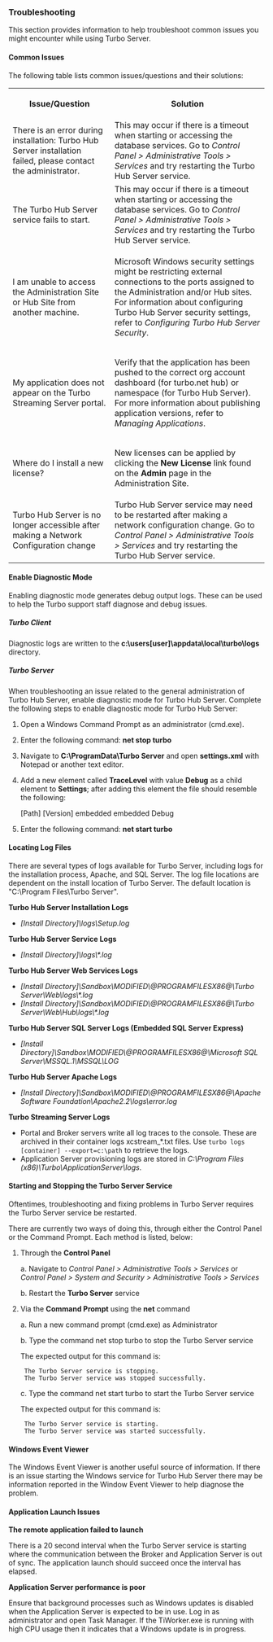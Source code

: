 ### Troubleshooting

This section provides information to help troubleshoot common issues you might encounter while using Turbo Server.

#### Common Issues

The following table lists common issues/questions and their solutions:

<table>
      <tr>
         <th data-column="0">
            <div>
               <p>Issue/Question</p>
            </div>
         </th>
         <th data-column="1">
            <div>
               <p>Solution</p>
            </div>
         </th>
      </tr>
      <tr>
         <td colspan="1">There is an error during installation: Turbo Hub Server installation failed, please contact the administrator.</td>
         <td colspan="1">This may occur if there is a timeout when starting or accessing the database services. Go to <em>Control Panel &gt; Administrative Tools &gt; Services</em> and try restarting the Turbo Hub Server service.</td>
      </tr>
      <tr>
         <td colspan="1">The Turbo Hub Server service fails to start.</td>
         <td colspan="1">This may occur if there is a timeout when starting or accessing the database services. Go to <em>Control Panel &gt; Administrative Tools &gt; Services</em> and try restarting the Turbo Hub Server service.</td>
      </tr>
      <tr>
         <td>
            <p>I am unable to access the Administration Site or Hub Site from another machine.</p>
         </td>
         <td>
            <p>Microsoft Windows security settings might be restricting external connections to the ports assigned to the Administration and/or Hub sites. For information about configuring Turbo Hub Server security settings, refer to <em>Configuring Turbo Hub Server Security</em>.</p>
         </td>
      </tr>
      <tr>
         <td>
            <p>My application does not appear on the Turbo Streaming Server portal.</p>
         </td>
         <td>
            <p>Verify that the application has been pushed to the correct org account dashboard (for turbo.net hub) or namespace (for Turbo Hub Server). For more information about publishing application versions, refer to <em>Managing Applications</em>.</p>
         </td>
      </tr>
      <tr>
         <td>
            <p>Where do I install a new license?</p>
         </td>
         <td>
            <p>New licenses can be applied by clicking the <strong>New License</strong> link found on the <strong>Admin</strong> page in the Administration Site.</p>
         </td>
      </tr>
      <tr>
         <td colspan="1">Turbo Hub Server is no longer accessible after making a Network Configuration change</td>
         <td colspan="1">Turbo Hub Server service may need to be restarted after making a network configuration change. Go to <em>Control Panel &gt; Administrative Tools &gt; Services</em> and try restarting the Turbo Hub Server service.</td>
      </tr>
</table>

#### Enable Diagnostic Mode

Enabling diagnostic mode generates debug output logs. These can be used to help the Turbo support staff diagnose and debug issues.

##### Turbo Client

Diagnostic logs are written to the **c:\users\[user]\appdata\local\turbo\logs** directory.

##### Turbo Server

When troubleshooting an issue related to the general administration of Turbo Hub Server, enable diagnostic mode for Turbo Hub Server. Complete the following steps to enable diagnostic mode for Turbo Hub Server:

1. Open a Windows Command Prompt as an administrator (cmd.exe).

2. Enter the following command: **net stop turbo**

3. Navigate to **C:\ProgramData\Turbo Server** and open **settings.xml** with Notepad or another text editor.

4. Add a new element called **TraceLevel** with value **Debug** as a child element to **Settings**; after adding this element the file should resemble the following:

	<?xml version="1.0" encoding="utf-8"?>
	<settings>
		<InstallPath>[Path]</InstallPath>
		<InstalledVersion>[Version]</InstalledVersion>
		<DbLibraryConnection>embedded</DbLibraryConnection>
		<DbManagerConnection>embedded</DbManagerConnection>
		<TraceLevel>Debug</TraceLevel>
	</settings>

5. Enter the following command: **net start turbo**

#### Locating Log Files

There are several types of logs available for Turbo Server, including logs for the installation process, Apache, and SQL Server. The log file locations are dependent on the install location of Turbo Server. The default location is "C:\Program Files\Turbo Server".

**Turbo Hub Server Installation Logs**

- _[Install Directory]\logs\Setup.log_

**Turbo Hub Server Service Logs**

- _[Install Directory]\logs\\*.log_

**Turbo Hub Server Web Services Logs**

- _[Install Directory]\Sandbox\MODIFIED\\@PROGRAMFILESX86@\Turbo Server\Web\logs\\*.log_
- _[Install Directory]\Sandbox\MODIFIED\\@PROGRAMFILESX86@\Turbo Server\Web\Hub\logs\\*.log_

**Turbo Hub Server SQL Server Logs (Embedded SQL Server Express)**

- _[Install Directory]\Sandbox\MODIFIED\\@PROGRAMFILESX86@\Microsoft SQL Server\MSSQL.1\MSSQL\LOG_

**Turbo Hub Server Apache Logs**

- _[Install Directory]\Sandbox\MODIFIED\\@PROGRAMFILESX86@\Apache Software Foundation\Apache2.2\logs\error.log_

**Turbo Streaming Server Logs**

- Portal and Broker servers write all log traces to the console. These are archived in their container logs xcstream_*.txt files. Use `turbo logs [container] --export=c:\path` to retrieve the logs.
- Application Server provisioning logs are stored in _C:\Program Files (x86)\Turbo\ApplicationServer\logs_.

#### Starting and Stopping the Turbo Server Service

Oftentimes, troubleshooting and fixing problems in Turbo Server requires the Turbo Server service be restarted.

There are currently two ways of doing this, through either the Control Panel or the Command Prompt. Each method is listed, below:

1. Through the **Control Panel**

	a. Navigate to *Control Panel > Administrative Tools > Services* or *Control Panel > System and Security > Administrative Tools > Services*

	b. Restart the **Turbo Server** service

2. Via the **Command Prompt** using the **net** command

	a. Run a new command prompt (cmd.exe) as Administrator

	b. Type the command net stop turbo to stop the Turbo Server service

	The expected output for this command is:

		The Turbo Server service is stopping.
		The Turbo Server service was stopped successfully.

	c. Type the command net start turbo to start the Turbo Server service

	The expected output for this command is:

		The Turbo Server service is starting.
		The Turbo Server service was started successfully.

#### Windows Event Viewer

The Windows Event Viewer is another useful source of information. If there is an issue starting the Windows service for Turbo Hub Server there may be information reported in the Window Event Viewer to help diagnose the problem.

#### Application Launch Issues

**The remote application failed to launch**

There is a 20 second interval when the Turbo Server service is starting where the communication between the Broker and Application Server is out of sync. The application launch should succeed once the interval has elapsed.

**Application Server performance is poor**

Ensure that background processes such as Windows updates is disabled when the Application Server is expected to be in use. Log in as administrator and open Task Manager. If the TiWorker.exe is running with high CPU usage then it indicates that a Windows update is in progress.
